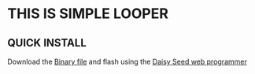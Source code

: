 # THIS IS SIMPLE LOOPER

## QUICK INSTALL
Download the [Binary file](https://github.com/Synthux-Academy/simple-fix-instruments/raw/main/daisyduino/simple-looper/simple-looper.bin) and flash using the [Daisy Seed web programmer](https://electro-smith.github.io/Programmer/)
